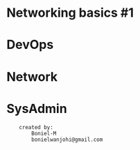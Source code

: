#		Networking basics #1
#	DevOps
#	Network
#	SysAdmin
		created by:
			Boniel-M
			bonielwanjohi@gmail.com
